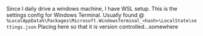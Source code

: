 Since I daily drive a windows machine, I have WSL setup.
This is the settings config for Windows Terminal.
Usually found @ `%LocalAppData%\Packages\Microsoft.WindowsTerminal_<hash>\LocalState\settings.json`
Placing here so that it is version controlled...somewhere
